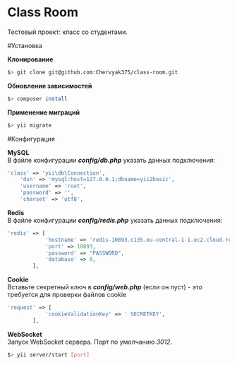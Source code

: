 Class Room
=================

Тестовый проект: класс со студентами.

#Установка

 **Клонирование**

```bash
$> git clone git@github.com:Chervyak375/class-room.git
```
 **Обновление зависимостей**

```bash
$> composer install
```
 **Применение миграций**
 
```bash
$> yii migrate
```
 
#Конфигурация

 **MySQL**<br>
В файле конфигурации ***config/db.php*** указать данных подключения:

```php
'class' => 'yii\db\Connection',
    'dsn' => 'mysql:host=127.0.0.1;dbname=yii2basic',
    'username' => 'root',
    'password' => '',
    'charset' => 'utf8',
```

 **Redis**<br>
В файле конфигурации ***config/redis.php*** указать данных подключения:

```php
'redis' => [
            'hostname' => 'redis-10893.c135.eu-central-1-1.ec2.cloud.redislabs.com',
            'port' => 10893,
            'password' => "PASSWORD",
            'database' => 0,
        ],
```

 **Cookie**<br>
Вставьте секретный ключ в ***config/web.php*** (если он пуст) - это требуется для проверки файлов cookie
```php
'request' => [
            'cookieValidationKey' => ' SECRETKEY',
        ],
```

 **WebSocket**<br>
Запуск WebSocket сервера. Порт по умолчанию *3012*.
```bash
$> yii server/start [port]
```
